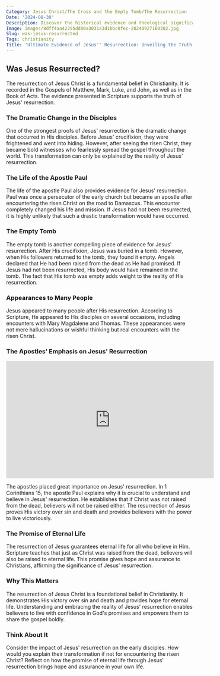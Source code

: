 ```yaml
---
Category: Jesus Christ/The Cross and the Empty Tomb/The Resurrection
Date: '2024-08-30'
Description: Discover the historical evidence and theological significance surrounding the resurrection of Jesus, exploring its impact on Christianity and beliefs about life after death.
Image: images/8dff4aa42295dd00a3031a3d1bbc0fec-20240927160302.jpg
Slug: was-jesus-resurrected
Tags: christianity
Title: 'Ultimate Evidence of Jesus'' Resurrection: Unveiling the Truth'
---
```


## Was Jesus Resurrected?

The resurrection of Jesus Christ is a fundamental belief in Christianity. It is recorded in the Gospels of Matthew, Mark, Luke, and John, as well as in the Book of Acts. The evidence presented in Scripture supports the truth of Jesus' resurrection.

### The Dramatic Change in the Disciples

One of the strongest proofs of Jesus' resurrection is the dramatic change that occurred in His disciples. Before Jesus' crucifixion, they were frightened and went into hiding. However, after seeing the risen Christ, they became bold witnesses who fearlessly spread the gospel throughout the world. This transformation can only be explained by the reality of Jesus' resurrection.

### The Life of the Apostle Paul

The life of the apostle Paul also provides evidence for Jesus' resurrection. Paul was once a persecutor of the early church but became an apostle after encountering the risen Christ on the road to Damascus. This encounter completely changed his life and mission. If Jesus had not been resurrected, it is highly unlikely that such a drastic transformation would have occurred.

### The Empty Tomb

The empty tomb is another compelling piece of evidence for Jesus' resurrection. After His crucifixion, Jesus was buried in a tomb. However, when His followers returned to the tomb, they found it empty. Angels declared that He had been raised from the dead as He had promised. If Jesus had not been resurrected, His body would have remained in the tomb. The fact that His tomb was empty adds weight to the reality of His resurrection.

### Appearances to Many People

Jesus appeared to many people after His resurrection. According to Scripture, He appeared to His disciples on several occasions, including encounters with Mary Magdalene and Thomas. These appearances were not mere hallucinations or wishful thinking but real encounters with the risen Christ.

### The Apostles' Emphasis on Jesus' Resurrection


<iframe width="560" height="315" src="https://www.youtube.com/embed/lctv_pyT62o" frameborder="0" allow="autoplay; encrypted-media" allowfullscreen></iframe>


The apostles placed great importance on Jesus' resurrection. In 1 Corinthians 15, the apostle Paul explains why it is crucial to understand and believe in Jesus' resurrection. He establishes that if Christ was not raised from the dead, believers will not be raised either. The resurrection of Jesus proves His victory over sin and death and provides believers with the power to live victoriously.

### The Promise of Eternal Life

The resurrection of Jesus guarantees eternal life for all who believe in Him. Scripture teaches that just as Christ was raised from the dead, believers will also be raised to eternal life. This promise gives hope and assurance to Christians, affirming the significance of Jesus' resurrection.

### Why This Matters

The resurrection of Jesus Christ is a foundational belief in Christianity. It demonstrates His victory over sin and death and provides hope for eternal life. Understanding and embracing the reality of Jesus' resurrection enables believers to live with confidence in God's promises and empowers them to share the gospel boldly.

### Think About It

Consider the impact of Jesus' resurrection on the early disciples. How would you explain their transformation if not for encountering the risen Christ? Reflect on how the promise of eternal life through Jesus' resurrection brings hope and assurance in your own life.